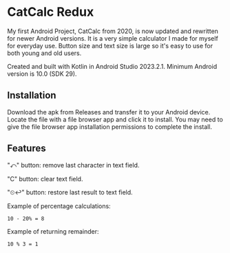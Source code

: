 # CatCalc Redux

My first Android Project, CatCalc from 2020, is now updated and rewritten for newer Android versions. It is a very simple calculator I made for myself for everyday use. Button size and text size is large so it's easy to use for both young and old users.

Created and built with Kotlin in Android Studio 2023.2.1. Minimum Android version is 10.0 (SDK 29).

## Installation

Download the apk from Releases and transfer it to your Android device. Locate the file with a file browser app and click it to install. You may need to give the file browser app installation permissions to complete the install.

## Features

"⤺" button: remove last character in text field.

"C" button: clear text field.

"⏲↩" button: restore last result to text field.

Example of percentage calculations:

```
10 - 20% = 8
```

Example of returning remainder:

```
10 % 3 = 1
```
